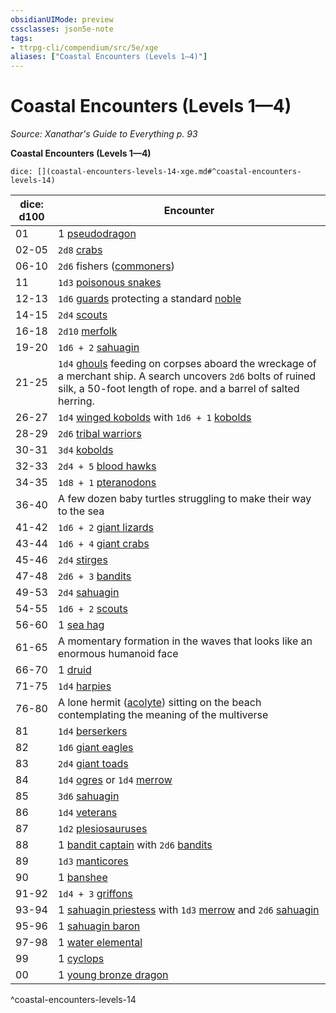 ```yaml
---
obsidianUIMode: preview
cssclasses: json5e-note
tags:
- ttrpg-cli/compendium/src/5e/xge
aliases: ["Coastal Encounters (Levels 1—4)"]
---
```

# Coastal Encounters (Levels 1—4)
*Source: Xanathar's Guide to Everything p. 93* 

**Coastal Encounters (Levels 1—4)**

`dice: [](coastal-encounters-levels-14-xge.md#^coastal-encounters-levels-14)`

| dice: d100 | Encounter |
|------------|-----------|
| 01 | 1 [pseudodragon](3-Mechanics/CLI/bestiary/dragon/pseudodragon.md) |
| 02-05 | `2d8` [crabs](3-Mechanics/CLI/bestiary/beast/crab.md) |
| 06-10 | `2d6` fishers ([commoners](3-Mechanics/CLI/bestiary/humanoid/commoner.md)) |
| 11 | `1d3` [poisonous snakes](3-Mechanics/CLI/bestiary/beast/poisonous-snake.md) |
| 12-13 | `1d6` [guards](3-Mechanics/CLI/bestiary/humanoid/guard.md) protecting a standard [noble](3-Mechanics/CLI/bestiary/humanoid/noble.md) |
| 14-15 | `2d4` [scouts](3-Mechanics/CLI/bestiary/humanoid/scout.md) |
| 16-18 | `2d10` [merfolk](3-Mechanics/CLI/bestiary/humanoid/merfolk.md) |
| 19-20 | `1d6 + 2` [sahuagin](3-Mechanics/CLI/bestiary/humanoid/sahuagin.md) |
| 21-25 | `1d4` [ghouls](3-Mechanics/CLI/bestiary/undead/ghoul.md) feeding on corpses aboard the wreckage of a merchant ship. A search uncovers `2d6` bolts of ruined silk, a 50-foot length of rope. and a barrel of salted herring. |
| 26-27 | `1d4` [winged kobolds](3-Mechanics/CLI/bestiary/humanoid/winged-kobold.md) with `1d6 + 1` [kobolds](3-Mechanics/CLI/bestiary/humanoid/kobold.md) |
| 28-29 | `2d6` [tribal warriors](3-Mechanics/CLI/bestiary/humanoid/tribal-warrior.md) |
| 30-31 | `3d4` [kobolds](3-Mechanics/CLI/bestiary/humanoid/kobold.md) |
| 32-33 | `2d4 + 5` [blood hawks](3-Mechanics/CLI/bestiary/beast/blood-hawk.md) |
| 34-35 | `1d8 + 1` [pteranodons](3-Mechanics/CLI/bestiary/beast/pteranodon.md) |
| 36-40 | A few dozen baby turtles struggling to make their way to the sea |
| 41-42 | `1d6 + 2` [giant lizards](3-Mechanics/CLI/bestiary/beast/giant-lizard.md) |
| 43-44 | `1d6 + 4` [giant crabs](3-Mechanics/CLI/bestiary/beast/giant-crab.md) |
| 45-46 | `2d4` [stirges](3-Mechanics/CLI/bestiary/beast/stirge.md) |
| 47-48 | `2d6 + 3` [bandits](3-Mechanics/CLI/bestiary/humanoid/bandit.md) |
| 49-53 | `2d4` [sahuagin](3-Mechanics/CLI/bestiary/humanoid/sahuagin.md) |
| 54-55 | `1d6 + 2` [scouts](3-Mechanics/CLI/bestiary/humanoid/scout.md) |
| 56-60 | 1 [sea hag](3-Mechanics/CLI/bestiary/fey/sea-hag.md) |
| 61-65 | A momentary formation in the waves that looks like an enormous humanoid face |
| 66-70 | 1 [druid](3-Mechanics/CLI/bestiary/humanoid/druid.md) |
| 71-75 | `1d4` [harpies](3-Mechanics/CLI/bestiary/monstrosity/harpy.md) |
| 76-80 | A lone hermit ([acolyte](3-Mechanics/CLI/bestiary/humanoid/acolyte.md)) sitting on the beach contemplating the meaning of the multiverse |
| 81 | `1d4` [berserkers](3-Mechanics/CLI/bestiary/humanoid/berserker.md) |
| 82 | `1d6` [giant eagles](3-Mechanics/CLI/bestiary/beast/giant-eagle.md) |
| 83 | `2d4` [giant toads](3-Mechanics/CLI/bestiary/beast/giant-toad.md) |
| 84 | `1d4` [ogres](3-Mechanics/CLI/bestiary/giant/ogre.md) or `1d4` [merrow](3-Mechanics/CLI/bestiary/monstrosity/merrow.md) |
| 85 | `3d6` [sahuagin](3-Mechanics/CLI/bestiary/humanoid/sahuagin.md) |
| 86 | `1d4` [veterans](3-Mechanics/CLI/bestiary/humanoid/veteran.md) |
| 87 | `1d2` [plesiosauruses](3-Mechanics/CLI/bestiary/beast/plesiosaurus.md) |
| 88 | 1 [bandit captain](3-Mechanics/CLI/bestiary/humanoid/bandit-captain.md) with `2d6` [bandits](3-Mechanics/CLI/bestiary/humanoid/bandit.md) |
| 89 | `1d3` [manticores](3-Mechanics/CLI/bestiary/monstrosity/manticore.md) |
| 90 | 1 [banshee](3-Mechanics/CLI/bestiary/undead/banshee.md) |
| 91-92 | `1d4 + 3` [griffons](3-Mechanics/CLI/bestiary/monstrosity/griffon.md) |
| 93-94 | 1 [sahuagin priestess](3-Mechanics/CLI/bestiary/humanoid/sahuagin-priestess.md) with `1d3` [merrow](3-Mechanics/CLI/bestiary/monstrosity/merrow.md) and `2d6` [sahuagin](3-Mechanics/CLI/bestiary/humanoid/sahuagin.md) |
| 95-96 | 1 [sahuagin baron](3-Mechanics/CLI/bestiary/humanoid/sahuagin-baron.md) |
| 97-98 | 1 [water elemental](3-Mechanics/CLI/bestiary/elemental/water-elemental.md) |
| 99 | 1 [cyclops](3-Mechanics/CLI/bestiary/giant/cyclops.md) |
| 00 | 1 [young bronze dragon](3-Mechanics/CLI/bestiary/dragon/young-bronze-dragon.md) |
^coastal-encounters-levels-14